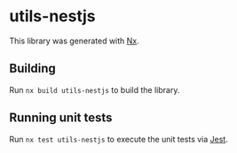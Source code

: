 # utils-nestjs

This library was generated with [Nx](https://nx.dev).

## Building

Run `nx build utils-nestjs` to build the library.

## Running unit tests

Run `nx test utils-nestjs` to execute the unit tests via [Jest](https://jestjs.io).
